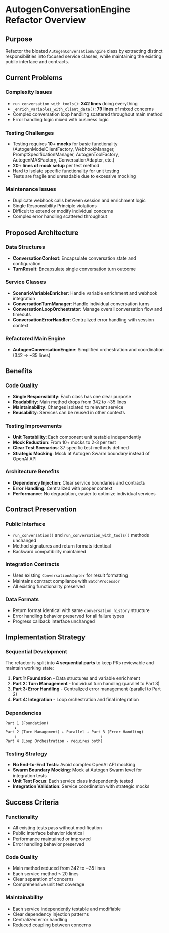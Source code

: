 # AutogenConversationEngine Refactor Overview

## Purpose
Refactor the bloated `AutogenConversationEngine` class by extracting distinct responsibilities into focused service classes, while maintaining the existing public interface and contracts.

## Current Problems

### Complexity Issues
- `run_conversation_with_tools()`: **342 lines** doing everything
- `_enrich_variables_with_client_data()`: **79 lines** of mixed concerns  
- Complex conversation loop handling scattered throughout main method
- Error handling logic mixed with business logic

### Testing Challenges
- Testing requires **10+ mocks** for basic functionality (AutogenModelClientFactory, WebhookManager, PromptSpecificationManager, AutogenToolFactory, AutogenMASFactory, ConversationAdapter, etc.)
- **20+ lines of mock setup** per test method
- Hard to isolate specific functionality for unit testing
- Tests are fragile and unreadable due to excessive mocking

### Maintenance Issues
- Duplicate webhook calls between session and enrichment logic
- Single Responsibility Principle violations
- Difficult to extend or modify individual concerns
- Complex error handling scattered throughout

## Proposed Architecture

### Data Structures
- **ConversationContext**: Encapsulate conversation state and configuration
- **TurnResult**: Encapsulate single conversation turn outcome

### Service Classes
- **ScenarioVariableEnricher**: Handle variable enrichment and webhook integration
- **ConversationTurnManager**: Handle individual conversation turns
- **ConversationLoopOrchestrator**: Manage overall conversation flow and timeouts  
- **ConversationErrorHandler**: Centralized error handling with session context

### Refactored Main Engine
- **AutogenConversationEngine**: Simplified orchestration and coordination (342 → ~35 lines)

## Benefits

### Code Quality
- **Single Responsibility**: Each class has one clear purpose
- **Readability**: Main method drops from 342 to ~35 lines
- **Maintainability**: Changes isolated to relevant service
- **Reusability**: Services can be reused in other contexts

### Testing Improvements
- **Unit Testability**: Each component unit testable independently
- **Mock Reduction**: From 10+ mocks to 2-3 per test
- **Clear Test Scenarios**: 37 specific test methods defined
- **Strategic Mocking**: Mock at Autogen Swarm boundary instead of OpenAI API

### Architecture Benefits
- **Dependency Injection**: Clear service boundaries and contracts
- **Error Handling**: Centralized with proper context
- **Performance**: No degradation, easier to optimize individual services

## Contract Preservation

### Public Interface
- `run_conversation()` and `run_conversation_with_tools()` methods unchanged
- Method signatures and return formats identical
- Backward compatibility maintained

### Integration Contracts
- Uses existing `ConversationAdapter` for result formatting
- Maintains contract compliance with `BatchProcessor`
- All existing functionality preserved

### Data Formats
- Return format identical with same `conversation_history` structure
- Error handling behavior preserved for all failure types
- Progress callback interface unchanged

## Implementation Strategy

### Sequential Development
The refactor is split into **4 sequential parts** to keep PRs reviewable and maintain working state:

1. **Part 1: Foundation** - Data structures and variable enrichment
2. **Part 2: Turn Management** - Individual turn handling (parallel to Part 3)
3. **Part 3: Error Handling** - Centralized error management (parallel to Part 2)
4. **Part 4: Integration** - Loop orchestration and final integration

### Dependencies
```
Part 1 (Foundation) 
    ↓
Part 2 (Turn Management) ← Parallel → Part 3 (Error Handling)
    ↓                                     ↓
Part 4 (Loop Orchestration - requires both)
```

### Testing Strategy
- **No End-to-End Tests**: Avoid complex OpenAI API mocking
- **Swarm Boundary Mocking**: Mock at Autogen Swarm level for integration tests
- **Unit Test Focus**: Each service class independently tested
- **Integration Validation**: Service coordination with strategic mocks

## Success Criteria

### Functionality
- All existing tests pass without modification
- Public interface behavior identical
- Performance maintained or improved
- Error handling behavior preserved

### Code Quality
- Main method reduced from 342 to ~35 lines
- Each service method ≤ 20 lines
- Clear separation of concerns
- Comprehensive unit test coverage

### Maintainability
- Each service independently testable and modifiable
- Clear dependency injection patterns
- Centralized error handling
- Reduced coupling between concerns